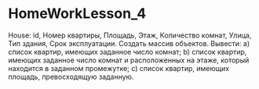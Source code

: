 # HomeWorkLesson_4

House: id, Номер квартиры, Площадь, Этаж, Количество комнат, Улица,
Тип здания, Срок эксплуатации.
Создать массив объектов. Вывести:
a) список квартир, имеющих заданное число комнат;
b) список квартир, имеющих заданное число комнат и расположенных
на этаже, который находится в заданном промежутке;
c) список квартир, имеющих площадь, превосходящую заданную.
